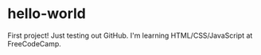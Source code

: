 # hello-world
First project!
Just testing out GitHub. I'm learning HTML/CSS/JavaScript at FreeCodeCamp.
